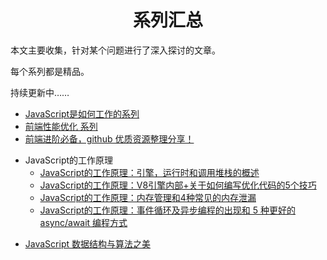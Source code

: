 <h1 align="center">系列汇总</h1>

本文主要收集，针对某个问题进行了深入探讨的文章。

每个系列都是精品。

持续更新中……


* [JavaScript是如何工作的系列](https://github.com/qq449245884/xiaozhi)
* [ 前端性能优化 系列](https://github.com/qq449245884/xiaozhi)
* [前端进阶必备，github 优质资源整理分享！](https://juejin.im/post/5d3edad9f265da03a652f133)

- JavaScript的工作原理
  * [JavaScript的工作原理：引擎，运行时和调用堆栈的概述](https://juejin.im/post/5bc86770e51d450e97054ac7)
  * [JavaScript的工作原理：V8引擎内部+关于如何编写优化代码的5个技巧](https://juejin.im/post/5bc98224f265da0af213a09a)
  * [JavaScript的工作原理：内存管理和4种常见的内存泄漏](https://juejin.im/post/5c1737876fb9a049c43d935c)
  * [JavaScript的工作原理：事件循环及异步编程的出现和 5 种更好的 async/await 编程方式](https://juejin.im/post/5c32b971f265da61407f1057)
 
* [JavaScript 数据结构与算法之美](https://github.com/biaochenxuying/blog)


